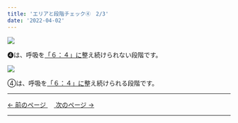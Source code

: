 ```yaml
---
title: 'エリアと段階チェック④　2/3'
date: '2022-04-02'
---
```

![](/images/01234_1.jpg)

➍は、呼吸を[「６：４」に]()整え続けられない段階です。   

![](/images/01234_2.jpg)

④は、呼吸を[「６：４」に]()整え続けられる段階です。

***
[ ← 前のページ ](/posts/01234-1)　[ 次のページ → ](/posts/01234-3)
***
